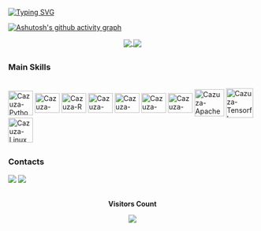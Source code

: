 [![Typing SVG](https://readme-typing-svg.herokuapp.com?font=Geist&weight=900&size=19&duration=4000&pause=900&color=9F8AC0D4&width=450&lines=Hello%2C+my+name+is+Jana%C3%ADna+Cazuza;Following+the+path+of+Quant+Analyst+;Starting+with+Data+Science;Leaving+behind+a+Medical+Degree;Graduating++in+Computer+Science;Postgraduating+in++Analysis+and+Data+Science;I+invite+you+to+follow;My+projects+and+my+study+work)](https://git.io/typing-svg)

[![Ashutosh's github activity graph](https://github-readme-activity-graph.vercel.app/graph?username=janainacazuza&bg_color=0000000&color=a02dbe&line=a02dbe&point=b8b7b7&area=true&hide_border=true)](https://github.com/ashutosh00710/github-readme-activity-graph)


<div align = center>
<a href="https://github.com/janainacazuza/github-readme-stats">
  <img align="center" src="https://github-readme-stats.vercel.app/api?username=janainacazuza&show_icons=true&bg_color=00000000&hide_border=true&hide_rank=true&theme=midnight-purple" />
</a>
<a href="https://github.com/janainacazuza/convoychat">
  <img align="center" src="https://github-readme-stats.vercel.app/api/top-langs/?username=janainacazuza&layout=compact&&bg_color=00000000&hide_border=true&theme=midnight-purple" />
</a>
</div>

##

<h3>Main Skills</h3>
<div style="display: inline_block"><br>
  <img align="center" alt="Cazuza-Python" height="50" width="50" src="https://cdn.jsdelivr.net/gh/devicons/devicon/icons/python/python-original.svg">
  <img align="center" alt="Cazuza-Cpp" height="40" width="50" src="https://cdn.jsdelivr.net/gh/devicons/devicon@latest/icons/cplusplus/cplusplus-plain.svg">
  <img align="center" alt="Cazuza-R" height="40" width="50" src="https://cdn.jsdelivr.net/gh/devicons/devicon@latest/icons/r/r-original.svg">          
  <img align="center" alt="Cazuza-Jupyter" height="40" width="50" src="https://cdn.jsdelivr.net/gh/devicons/devicon@latest/icons/jupyter/jupyter-original-wordmark.svg">
  <img align="center" alt="Cazuza-Mysql" height="40" width="50" src="https://cdn.jsdelivr.net/gh/devicons/devicon/icons/mysql/mysql-original.svg">
  <img align="center" alt="Cazuza-postgre" height="40" width="50" src="https://cdn.jsdelivr.net/gh/devicons/devicon/icons/postgresql/postgresql-original.svg">
  <img align="center" alt="Cazuza-MongoDB" height="40" width="50" src="https://cdn.jsdelivr.net/gh/devicons/devicon@latest/icons/mongodb/mongodb-original-wordmark.svg"> 
  <img align="center" alt="Cazuza-ApacheSpark" height="55" width="60" src="https://cdn.jsdelivr.net/gh/devicons/devicon@latest/icons/apachespark/apachespark-original-wordmark.svg" />
  <img align="center" alt="Cazuza-Tensorflow" height="60" width="55" src="https://cdn.jsdelivr.net/gh/devicons/devicon@latest/icons/tensorflow/tensorflow-original.svg">
  <img align="center" alt="Cazuza-Linux" height="50" width="50" src="https://cdn.jsdelivr.net/gh/devicons/devicon/icons/linux/linux-original.svg">
  
</div>

##

<h3>Contacts</h3>

<div>
 <a href = "mailto:janainamartinscazuza@gmail.com"><img src="https://img.shields.io/badge/Gmail-D14836?style=for-the-badge&logo=gmail&logoColor=white" target="_blank"></a>
 <a href="https://www.linkedin.com/in/janainacazuza/" target="_blank"><img src="https://img.shields.io/badge/linkedin-%230077B5.svg?style=for-the-badge&logo=linkedin&logoColor=white" target="_blank"></a> 
</div>


<div align="center">
<br><p align="centre"><b>Visitors Count</b></p>  
<p align="center"><img align="center" src="https://profile-counter.glitch.me/{janainacazuza}/count.svg" /></p> 
<br>
</div>
